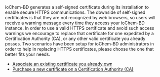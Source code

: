 ioChem-BD generates a self-signed certificate during its installation to enable secure HTTPS communications.
The downside of self-signed certificates is that they are not recognized by web browsers, so users will receive a warning message every time they access your ioChem-BD instance.
In order to use a valid HTTPS certificate and avoid such access warnings we encourage to replace that certificate for one expedited by a Certification Authority (CA), or any other valid certificate you already posses.
Two scenarios have been setup for ioChem-BD administrators in order to help in replacing HTTPS certificates, please choose the one that better fits your needs.

   * [Associate an existing certificate you already own](/#associateCert)
   * [Purchase a new certificate on a Certification Authority (CA)](/#purchaseCACert)
